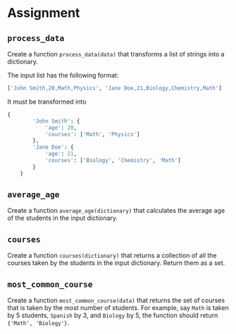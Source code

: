 # Assignment

## `process_data`

Create a function `process_data(data)` that transforms a list of strings into a dictionary.

The input list has the following format:

```python
['John Smith,20,Math,Physics', 'Jane Doe,21,Biology,Chemistry,Math']
```

It must be transformed into

```python
{
        'John Smith': {
            'age': 20,
            'courses': ['Math', 'Physics']
        },
        'Jane Doe': {
            'age': 21,
            'courses': ['Biology', 'Chemistry', 'Math']
        }
    }
```


## `average_age`

Create a function `average_age(dictionary)` that calculates the average age of the students in the input dictionary.

## `courses`

Create a function `courses(dictionary)` that returns a collection of all the courses taken by the students in the input dictionary.
Return them as a set.

## `most_common_course`

Create a function `most_common_course(data)` that returns the set of courses that is taken by the most number of students.
For example, say `Math` is taken by 5 students, `Spanish` by 3, and `Biology` by 5, the function should return `{'Math', 'Biology'}`.
